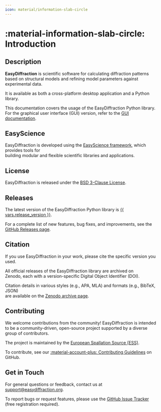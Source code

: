 ```yaml
---
icon: material/information-slab-circle
---
```


# :material-information-slab-circle: Introduction

## Description

**EasyDiffraction** is scientific software for calculating diffraction
patterns  
based on structural models and refining model parameters against experimental
data.

It is available as both a cross-platform desktop application and a Python
library.

This documentation covers the usage of the EasyDiffraction Python library.  
For the graphical user interface (GUI) version, refer to the
[GUI documentation](https://docs.easydiffraction.org/app).

## EasyScience

EasyDiffraction is developed using the
[EasyScience framework](https://easyscience.software), which provides tools
for  
building modular and flexible scientific libraries and applications.

## License

EasyDiffraction is released under the
[BSD 3-Clause License](https://raw.githubusercontent.com/easyscience/diffraction-lib/master/LICENSE).

## Releases

The latest version of the EasyDiffraction Python library is
[{{ vars.release_version }}](https://github.com/easyscience/diffraction-lib/releases/latest).

For a complete list of new features, bug fixes, and improvements, see the
[GitHub Releases page](https://github.com/easyscience/diffraction-lib/releases).

## Citation

If you use EasyDiffraction in your work, please cite the specific version you
used.

All official releases of the EasyDiffraction library are archived on  
Zenodo, each with a version-specific Digital Object Identifier (DOI).

Citation details in various styles (e.g., APA, MLA) and formats (e.g., BibTeX,
JSON)  
are available on the
[Zenodo archive page](https://doi.org/10.5281/zenodo.16806522).

## Contributing

We welcome contributions from the community! EasyDiffraction is intended to be a
community-driven, open-source project supported by a diverse group of
contributors.

The project is maintained by the
[European Spallation Source (ESS)](https://ess.eu).

To contribute, see our
[:material-account-plus: Contributing Guidelines](https://github.com/easyscience/diffraction-lib/blob/master/CONTRIBUTING.md)
on GitHub.

## Get in Touch

For general questions or feedback, contact us at
[support@easydiffraction.org](mailto:support@easydiffraction.org).

To report bugs or request features, please use the
[GitHub Issue Tracker](https://github.com/easyscience/diffraction-lib/issues)
(free registration required).
